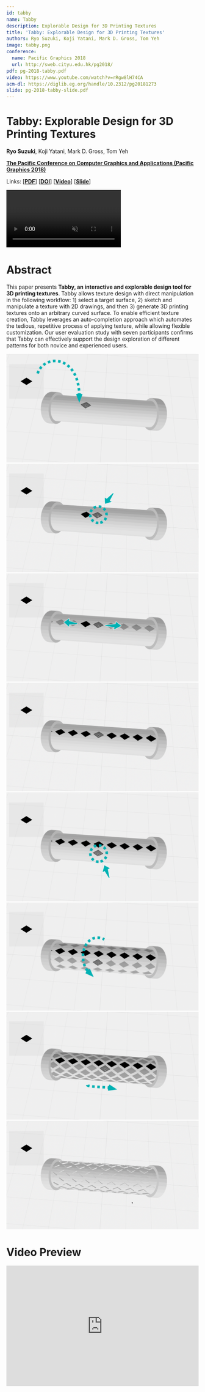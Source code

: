 ```yaml
---
id: tabby
name: Tabby
description: Explorable Design for 3D Printing Textures
title: 'Tabby: Explorable Design for 3D Printing Textures'
authors: Ryo Suzuki, Koji Yatani, Mark D. Gross, Tom Yeh
image: tabby.png
conference:
  name: Pacific Graphics 2018
  url: http://sweb.cityu.edu.hk/pg2018/
pdf: pg-2018-tabby.pdf
video: https://www.youtube.com/watch?v=rRgw8lH74CA
acm-dl: https://diglib.eg.org/handle/10.2312/pg20181273
slide: pg-2018-tabby-slide.pdf
---
```


# Tabby: Explorable Design for 3D Printing Textures

**Ryo Suzuki**, Koji Yatani, Mark D. Gross, Tom Yeh

[**The Pacific Conference on Computer Graphics and Applications (Pacific Graphics 2018)**](http://sweb.cityu.edu.hk/pg2018/)

Links:
[**[PDF](http://ryosuzuki.org/publications/pg-2018-tabby.pdf)**]
[**[DOI](https://diglib.eg.org/handle/10.2312/pg20181273)**]
[**[Video](https://www.youtube.com/watch?v=rRgw8lH74CA)**]
[**[Slide](http://ryosuzuki.org/publications/pg-2018-tabby-slide.pdf)**]


<video preload="metadata" autoPlay loop muted playsInline webkit-playsinline="">
  <source src="/static/projects/tabby/top.mp4" type="video/mp4"></source>
</video>

# Abstract
This paper presents **Tabby, an interactive and explorable design tool for 3D printing textures**. Tabby allows texture design with direct manipulation in the following workflow: 1) select a target surface, 2) sketch and manipulate a texture with 2D drawings, and then 3) generate 3D printing textures onto an arbitrary curved surface. To enable efficient texture creation, Tabby leverages an auto-completion approach which automates the tedious, repetitive process of applying texture, while allowing flexible customization. Our user evaluation study with seven participants confirms that Tabby can effectively support the design exploration of different patterns for both novice and experienced users.


<div class="figures ui stackable four column grid">
  <div class="figure column">
    <a href="/static/projects/tabby/figure-1-1.png" data-lightbox="lightbox"><img src="/static/projects/tabby/figure-1-1.png" /></a>
  </div>
  <div class="figure column">
    <a href="/static/projects/tabby/figure-1-2.png" data-lightbox="lightbox"><img src="/static/projects/tabby/figure-1-2.png" /></a>
  </div>
  <div class="figure column">
    <a href="/static/projects/tabby/figure-1-3.png" data-lightbox="lightbox"><img src="/static/projects/tabby/figure-1-3.png" /></a>
  </div>
  <div class="figure column">
    <a href="/static/projects/tabby/figure-1-4.png" data-lightbox="lightbox"><img src="/static/projects/tabby/figure-1-4.png" /></a>
  </div>
</div>

<div class="figures ui stackable four column grid">
  <div class="figure column">
    <a href="/static/projects/tabby/figure-1-5.png" data-lightbox="lightbox"><img src="/static/projects/tabby/figure-1-5.png" /></a>
  </div>
  <div class="figure column">
    <a href="/static/projects/tabby/figure-1-6.png" data-lightbox="lightbox"><img src="/static/projects/tabby/figure-1-6.png" /></a>
  </div>
  <div class="figure column">
    <a href="/static/projects/tabby/figure-1-7.png" data-lightbox="lightbox"><img src="/static/projects/tabby/figure-1-7.png" /></a>
  </div>
  <div class="figure column">
    <a href="/static/projects/tabby/figure-1-8.png" data-lightbox="lightbox"><img src="/static/projects/tabby/figure-1-8.png" /></a>
  </div>
</div>


# Video Preview

<div class="video-container">
  <iframe class="embed" width="100%" height="315" src="https://www.youtube.com/embed/rRgw8lH74CA?autoplay=1&mute=1&rel=0&loop=1" frameborder="0" allow="accelerometer; autoplay; encrypted-media; gyroscope; picture-in-picture" allowfullscreen></iframe>
</div>




